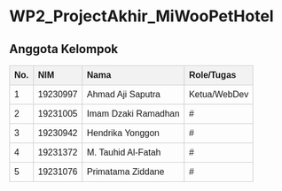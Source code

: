# WP2_ProjectAkhir_MiWooPetHotel

## Anggota Kelompok

<table style="width: 100%; border-collapse: collapse; text-align: left; font-family: Arial, sans-serif;">
  <thead>
    <tr>
      <th style="border: 1px solid #ccc; padding: 8px; background-color: #f2f2f2;">No.</th>
      <th style="border: 1px solid #ccc; padding: 8px; background-color: #f2f2f2;">NIM</th>
      <th style="border: 1px solid #ccc; padding: 8px; background-color: #f2f2f2;">Nama</th>
      <th style="border: 1px solid #ccc; padding: 8px; background-color: #f2f2f2;">Role/Tugas</th>
    </tr>
  </thead>
  <tbody>
    <tr>
      <td style="border: 1px solid #ccc; padding: 8px;">1</td>
      <td style="border: 1px solid #ccc; padding: 8px;">19230997</td>
      <td style="border: 1px solid #ccc; padding: 8px;">Ahmad Aji Saputra</td>
      <td style="border: 1px solid #ccc; padding: 8px;">Ketua/WebDev</td>
    </tr>
    <tr>
      <td style="border: 1px solid #ccc; padding: 8px;">2</td>
      <td style="border: 1px solid #ccc; padding: 8px;">19231005</td>
      <td style="border: 1px solid #ccc; padding: 8px;">Imam Dzaki Ramadhan</td>
      <td style="border: 1px solid #ccc; padding: 8px;">#</td>
    </tr>
    <tr>
      <td style="border: 1px solid #ccc; padding: 8px;">3</td>
      <td style="border: 1px solid #ccc; padding: 8px;">19230942</td>
      <td style="border: 1px solid #ccc; padding: 8px;">Hendrika Yonggon</td>
      <td style="border: 1px solid #ccc; padding: 8px;">#</td>
    </tr>
    <tr>
      <td style="border: 1px solid #ccc; padding: 8px;">4</td>
      <td style="border: 1px solid #ccc; padding: 8px;">19231372</td>
      <td style="border: 1px solid #ccc; padding: 8px;">M. Tauhid Al-Fatah</td>
      <td style="border: 1px solid #ccc; padding: 8px;">#</td>
    </tr>
    <tr>
      <td style="border: 1px solid #ccc; padding: 8px;">5</td>
      <td style="border: 1px solid #ccc; padding: 8px;">19231076</td>
      <td style="border: 1px solid #ccc; padding: 8px;">Primatama Ziddane</td>
      <td style="border: 1px solid #ccc; padding: 8px;">#</td>
    </tr>
  </tbody>
</table>
